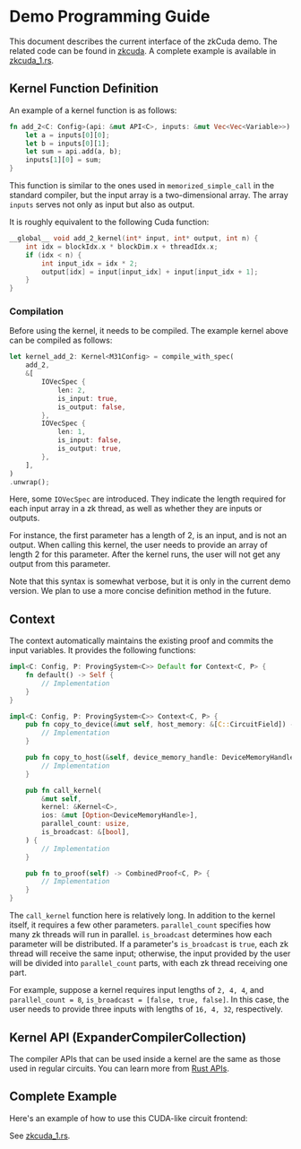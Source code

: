 # Demo Programming Guide

This document describes the current interface of the zkCuda demo. The related code can be found in [zkcuda](https://github.com/PolyhedraZK/ExpanderCompilerCollection/tree/zkcuda). A complete example is available in [zkcuda_1.rs](https://github.com/PolyhedraZK/ExpanderCompilerCollection/blob/zkcuda/expander_compiler/tests/zkcuda_1.rs).

## Kernel Function Definition

An example of a kernel function is as follows:

```rust
fn add_2<C: Config>(api: &mut API<C>, inputs: &mut Vec<Vec<Variable>>) {
    let a = inputs[0][0];
    let b = inputs[0][1];
    let sum = api.add(a, b);
    inputs[1][0] = sum;
}
```

This function is similar to the ones used in `memorized_simple_call` in the standard compiler, but the input array is a two-dimensional array. The array `inputs` serves not only as input but also as output.

It is roughly equivalent to the following Cuda function:

```c
__global__ void add_2_kernel(int* input, int* output, int n) {
    int idx = blockIdx.x * blockDim.x + threadIdx.x;
    if (idx < n) {
        int input_idx = idx * 2;
        output[idx] = input[input_idx] + input[input_idx + 1];
    }
}
```

### Compilation

Before using the kernel, it needs to be compiled. The example kernel above can be compiled as follows:

```rust
let kernel_add_2: Kernel<M31Config> = compile_with_spec(
    add_2,
    &[
        IOVecSpec {
            len: 2,
            is_input: true,
            is_output: false,
        },
        IOVecSpec {
            len: 1,
            is_input: false,
            is_output: true,
        },
    ],
)
.unwrap();
```

Here, some `IOVecSpec` are introduced. They indicate the length required for each input array in a zk thread, as well as whether they are inputs or outputs.

For instance, the first parameter has a length of 2, is an input, and is not an output. When calling this kernel, the user needs to provide an array of length 2 for this parameter. After the kernel runs, the user will not get any output from this parameter.

Note that this syntax is somewhat verbose, but it is only in the current demo version. We plan to use a more concise definition method in the future.

## Context

The context automatically maintains the existing proof and commits the input variables. It provides the following functions:

```rust
impl<C: Config, P: ProvingSystem<C>> Default for Context<C, P> {
    fn default() -> Self {
        // Implementation
    }
}

impl<C: Config, P: ProvingSystem<C>> Context<C, P> {
    pub fn copy_to_device(&mut self, host_memory: &[C::CircuitField]) -> DeviceMemoryHandle {
        // Implementation
    }

    pub fn copy_to_host(&self, device_memory_handle: DeviceMemoryHandle) -> Vec<C::CircuitField> {
        // Implementation
    }

    pub fn call_kernel(
        &mut self,
        kernel: &Kernel<C>,
        ios: &mut [Option<DeviceMemoryHandle>],
        parallel_count: usize,
        is_broadcast: &[bool],
    ) {
        // Implementation
    }

    pub fn to_proof(self) -> CombinedProof<C, P> {
        // Implementation
    }
}
```

The `call_kernel` function here is relatively long. In addition to the kernel itself, it requires a few other parameters. `parallel_count` specifies how many zk threads will run in parallel. `is_broadcast` determines how each parameter will be distributed. If a parameter's `is_broadcast` is `true`, each zk thread will receive the same input; otherwise, the input provided by the user will be divided into `parallel_count` parts, with each zk thread receiving one part.

For example, suppose a kernel requires input lengths of `2, 4, 4`, and `parallel_count = 8`, `is_broadcast = [false, true, false]`. In this case, the user needs to provide three inputs with lengths of `16, 4, 32`, respectively.

## Kernel API (ExpanderCompilerCollection)

The compiler APIs that can be used inside a kernel are the same as those used in regular circuits. You can learn more from [Rust APIs](../rust/apis).

## Complete Example

Here's an example of how to use this CUDA-like circuit frontend:

See [zkcuda_1.rs](https://github.com/PolyhedraZK/ExpanderCompilerCollection/blob/zkcuda/expander_compiler/tests/zkcuda_1.rs).